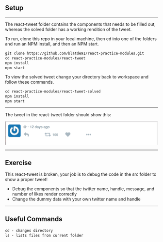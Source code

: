 ## Setup
---
The react-tweet folder contains the components that needs to be filled out, whereas the solved folder has a working rendition of the tweet.

To run, clone this repo in your local machine, then cd into one of the folders and run an NPM install, and then an NPM start.
```
git clone https://github.com/blatde91/react-practice-modules.git
cd react-practice-modules/react-tweet
npm install
npm start
```

To view the solved tweet change your directory back to workspace and follow these commands.

```
cd react-practice-modules/react-tweet-solved
npm install
npm start
```
---

The tweet in the react-tweet folder should show this:

<img src="broken-tweet.png" />

---
## Exercise
This react-tweet is broken, your job is to debug the code in the src folder to show a proper tweet!

 - Debug the components so that the twitter name, handle, message, and number of likes render correctly
 - Change the dummy data with your own twitter name and handle

---
## Useful Commands
```
cd - changes directory
ls - lists files from current folder
```

